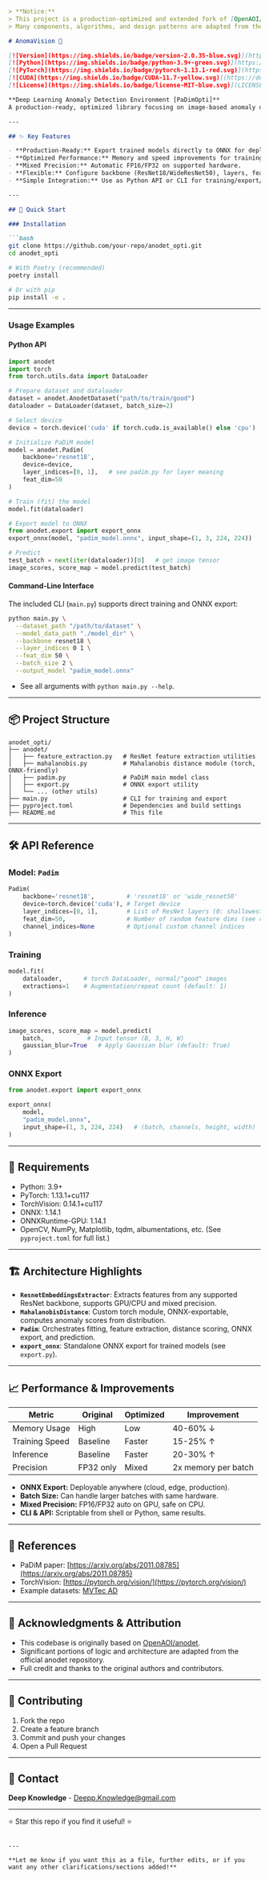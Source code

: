 

````markdown
> **Notice:**  
> This project is a production-optimized and extended fork of [OpenAOI/anodet](https://github.com/OpenAOI/anodet).  
> Many components, algorithms, and design patterns are adapted from the original anodet repository.

# AnomaVision 🚀

[![Version](https://img.shields.io/badge/version-2.0.35-blue.svg)](https://github.com/your-repo/anodet_opti)
[![Python](https://img.shields.io/badge/python-3.9+-green.svg)](https://python.org)
[![PyTorch](https://img.shields.io/badge/pytorch-1.13.1-red.svg)](https://pytorch.org)
[![CUDA](https://img.shields.io/badge/CUDA-11.7-yellow.svg)](https://developer.nvidia.com/cuda-toolkit)
[![License](https://img.shields.io/badge/license-MIT-blue.svg)](LICENSE)

**Deep Learning Anomaly Detection Environment [PaDimOpti]**  
A production-ready, optimized library focusing on image-based anomaly detection with the PaDiM algorithm and ONNX deployment.

---

## ✨ Key Features

- **Production-Ready:** Export trained models directly to ONNX for deployment.
- **Optimized Performance:** Memory and speed improvements for training and inference.
- **Mixed Precision:** Automatic FP16/FP32 on supported hardware.
- **Flexible:** Configure backbone (ResNet18/WideResNet50), layers, feature dims.
- **Simple Integration:** Use as Python API or CLI for training/export/inference.

---

## 🚀 Quick Start

### Installation

```bash
git clone https://github.com/your-repo/anodet_opti.git
cd anodet_opti

# With Poetry (recommended)
poetry install

# Or with pip
pip install -e .
````

---

### Usage Examples

#### Python API

```python
import anodet
import torch
from torch.utils.data import DataLoader

# Prepare dataset and dataloader
dataset = anodet.AnodetDataset("path/to/train/good")
dataloader = DataLoader(dataset, batch_size=2)

# Select device
device = torch.device('cuda' if torch.cuda.is_available() else 'cpu')

# Initialize PaDiM model
model = anodet.Padim(
    backbone='resnet18',
    device=device,
    layer_indices=[0, 1],   # see padim.py for layer meaning
    feat_dim=50
)

# Train (fit) the model
model.fit(dataloader)

# Export model to ONNX
from anodet.export import export_onnx
export_onnx(model, "padim_model.onnx", input_shape=(1, 3, 224, 224))

# Predict
test_batch = next(iter(dataloader))[0]   # get image tensor
image_scores, score_map = model.predict(test_batch)
```

#### Command-Line Interface

The included CLI (`main.py`) supports direct training and ONNX export:

```bash
python main.py \
  --dataset_path "/path/to/dataset" \
  --model_data_path "./model_dir" \
  --backbone resnet18 \
  --layer_indices 0 1 \
  --feat_dim 50 \
  --batch_size 2 \
  --output_model "padim_model.onnx"
```

* See all arguments with `python main.py --help`.

---

## 📦 Project Structure

```
anodet_opti/
├── anodet/
│   ├── feature_extraction.py   # ResNet feature extraction utilities
│   ├── mahalanobis.py          # Mahalanobis distance module (torch, ONNX-friendly)
│   ├── padim.py                # PaDiM main model class
│   ├── export.py               # ONNX export utility
│   └── ... (other utils)
├── main.py                     # CLI for training and export
├── pyproject.toml              # Dependencies and build settings
├── README.md                   # This file
```

---

## 🛠️ API Reference

### Model: `Padim`

```python
Padim(
    backbone='resnet18',         # 'resnet18' or 'wide_resnet50'
    device=torch.device('cuda'), # Target device
    layer_indices=[0, 1],        # List of ResNet layers (0: shallowest)
    feat_dim=50,                 # Number of random feature dims (see code)
    channel_indices=None         # Optional custom channel indices
)
```

### Training

```python
model.fit(
    dataloader,      # torch DataLoader, normal/"good" images
    extractions=1    # Augmentation/repeat count (default: 1)
)
```

### Inference

```python
image_scores, score_map = model.predict(
    batch,            # Input tensor (B, 3, H, W)
    gaussian_blur=True   # Apply Gaussian blur (default: True)
)
```

### ONNX Export

```python
from anodet.export import export_onnx

export_onnx(
    model, 
    "padim_model.onnx", 
    input_shape=(1, 3, 224, 224)   # (batch, channels, height, width)
)
```

---

## 🔑 Requirements

* Python: 3.9+
* PyTorch: 1.13.1+cu117
* TorchVision: 0.14.1+cu117
* ONNX: 1.14.1
* ONNXRuntime-GPU: 1.14.1
* OpenCV, NumPy, Matplotlib, tqdm, albumentations, etc.
  (See `pyproject.toml` for full list.)

---

## 🏗️ Architecture Highlights

* **`ResnetEmbeddingsExtractor`**: Extracts features from any supported ResNet backbone, supports GPU/CPU and mixed precision.
* **`MahalanobisDistance`**: Custom torch module, ONNX-exportable, computes anomaly scores from distribution.
* **`Padim`**: Orchestrates fitting, feature extraction, distance scoring, ONNX export, and prediction.
* **`export_onnx`**: Standalone ONNX export for trained models (see `export.py`).

---

## 📈 Performance & Improvements

| Metric         | Original  | Optimized | Improvement         |
| -------------- | --------- | --------- | ------------------- |
| Memory Usage   | High      | Low       | 40-60% ↓            |
| Training Speed | Baseline  | Faster    | 15-25% ↑            |
| Inference      | Baseline  | Faster    | 20-30% ↑            |
| Precision      | FP32 only | Mixed     | 2x memory per batch |

* **ONNX Export:** Deployable anywhere (cloud, edge, production).
* **Batch Size:** Can handle larger batches with same hardware.
* **Mixed Precision:** FP16/FP32 auto on GPU, safe on CPU.
* **CLI & API:** Scriptable from shell or Python, same results.

---

## 📄 References

* PaDiM paper: [https://arxiv.org/abs/2011.08785](https://arxiv.org/abs/2011.08785)
* TorchVision: [https://pytorch.org/vision/](https://pytorch.org/vision/)
* Example datasets: [MVTec AD](https://www.mvtec.com/company/research/datasets/mvtec-ad)

---

## 🙏 Acknowledgments & Attribution

* This codebase is originally based on [OpenAOI/anodet](https://github.com/OpenAOI/anodet).
* Significant portions of logic and architecture are adapted from the official anodet repository.
* Full credit and thanks to the original authors and contributors.

---

## 🤝 Contributing

1. Fork the repo
2. Create a feature branch
3. Commit and push your changes
4. Open a Pull Request

---

## 📧 Contact

**Deep Knowledge** - [Deepp.Knowledge@gmail.com](mailto:Deepp.Knowledge@gmail.com)

---

⭐ Star this repo if you find it useful! ⭐

```

---

**Let me know if you want this as a file, further edits, or if you want any other clarifications/sections added!**
```
